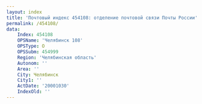 ```yaml
---
layout: index
title: 'Почтовый индекс 454108: отделение почтовой связи Почты России'
permalink: /454108/
data:
    Index: 454108
    OPSName: 'Челябинск 108'
    OPSType: О
    OPSSubm: 454999
    Region: 'Челябинская область'
    Autonom: ''
    Area: ''
    City: Челябинск
    City1: ''
    ActDate: '20001030'
    IndexOld: ''
---
```

